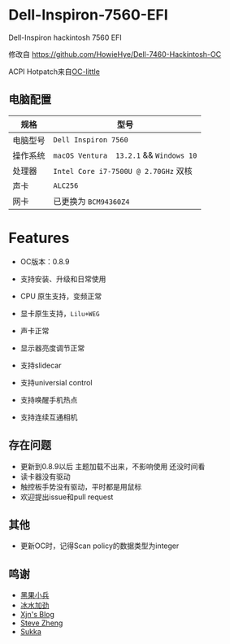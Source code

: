 # Dell-Inspiron-7560-EFI
Dell-Inspiron hackintosh 7560 EFI

修改自 https://github.com/HowieHye/Dell-7460-Hackintosh-OC

ACPI Hotpatch来自[OC-little](https://github.com/daliansky/OC-little)

## 电脑配置

| 规格     | 型号                                    |
| -------- | --------------------------------------- |
| 电脑型号 | `Dell Inspiron 7560`                    |
| 操作系统 | `macOS Ventura  13.2.1` && `Windows 10` |
| 处理器   | `Intel Core i7-7500U @ 2.70GHz` 双核    |
| 声卡     | `ALC256`                                |
| 网卡     | 已更换为 `BCM94360Z4`                   |

# Features
- OC版本：0.8.9
- 支持安装、升级和日常使用
- CPU 原生支持，变频正常
- 显卡原生支持，`Lilu+WEG`
- 声卡正常
- 显示器亮度调节正常
- 支持slidecar

- 支持universial control
- 支持唤醒手机热点
- 支持连续互通相机

## 存在问题

- 更新到0.8.9以后 主题加载不出来，不影响使用 还没时间看
- 读卡器没有驱动
- 触控板手势没有驱动，平时都是用鼠标
- 欢迎提出issue和pull request

## 其他

- 更新OC时，记得Scan policy的数据类型为integer

## 鸣谢

- [黑果小兵](https://github.com/daliansky/)
- [冰水加劲](https://github.com/xzhih/)
- [Xjn's Blog](https://blog.xjn819.com/)
- [Steve Zheng](https://github.com/stevezhengshiqi)
- [Sukka](https://github.com/SukkaW)
